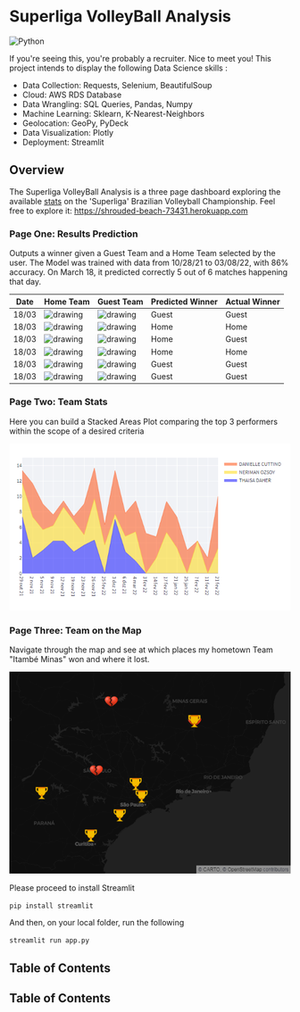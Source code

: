# Superliga VolleyBall Analysis

![Python](https://img.shields.io/badge/python-v3.7+-blue.svg)

If you're seeing this, you're probably a recruiter. Nice to meet you!
This project intends to display the following Data Science skills :

* Data Collection: Requests, Selenium, BeautifulSoup
* Cloud: AWS RDS Database
* Data Wrangling: SQL Queries, Pandas, Numpy
* Machine Learning: Sklearn, K-Nearest-Neighbors
* Geolocation: GeoPy, PyDeck
* Data Visualization: Plotly
* Deployment: Streamlit

## Overview

The Superliga VolleyBall Analysis is a three page dashboard exploring the available [stats](https://superliga.cbv.com.br/tabela-de-jogos-feminino) on the 'Superliga' Brazilian Volleyball Championship. Feel free to explore it: https://shrouded-beach-73431.herokuapp.com

### Page One: Results Prediction

Outputs a winner given a Guest Team and a Home Team selected by the user. The Model was trained with data from 10/28/21 to 03/08/22, with 86% accuracy. On March 18, it predicted correctly 5 out of 6 matches happening that day.

| Date          |    Home Team      |   Guest Team    | Predicted Winner   | Actual Winner |
|---------------|-------------------|-----------------|--------------------|---------------|
|18/03|<img src="https://superliga.cbv.com.br/assets/images/equipes/134.png" alt="drawing" width="160"/>|<img src="https://superliga.cbv.com.br/assets/images/equipes/131.png" alt="drawing" width="160"/>|Guest|Guest|
|18/03|<img src="https://superliga.cbv.com.br/assets/images/equipes/141.png" alt="drawing" width="160"/>|<img src="https://superliga.cbv.com.br/assets/images/equipes/156.png" alt="drawing" width="160"/>|Home|Home|
|18/03|<img src="https://superliga.cbv.com.br/assets/images/equipes/142.png" alt="drawing" width="160"/>|<img src="https://superliga.cbv.com.br/assets/images/equipes/154.png" alt="drawing" width="160"/>|Home|Guest|
|18/03|<img src="https://superliga.cbv.com.br/assets/images/equipes/139.png" alt="drawing" width="160"/>|<img src="https://superliga.cbv.com.br/assets/images/equipes/133.png" alt="drawing" width="160"/>|Home|Home|
|18/03|<img src="https://superliga.cbv.com.br/assets/images/equipes/153.png" alt="drawing" width="160"/>|<img src="https://superliga.cbv.com.br/assets/images/equipes/132.png" alt="drawing" width="160"/>|Guest|Guest|
|18/03|<img src="https://superliga.cbv.com.br/assets/images/equipes/155.png" alt="drawing" width="160"/>|<img src="https://superliga.cbv.com.br/assets/images/equipes/138.png" alt="drawing" width="160"/>|Guest|Guest|

### Page Two: Team Stats 

Here you can build a Stacked Areas Plot comparing the top 3 performers within the scope of a desired criteria

<img src="part2.png" alt="drawing"/>

### Page Three: Team on the Map 

Navigate through the map and see at which places my hometown Team "Itambé Minas" won and where it lost.

<img src="part3.png" alt="drawing"/>


Please proceed to install Streamlit

`pip install streamlit`

And then, on your local folder, run the following

`streamlit run app.py`

## Table of Contents

## Table of Contents

